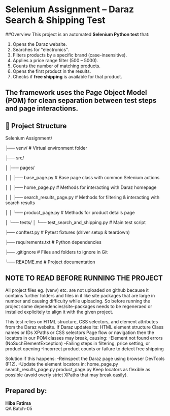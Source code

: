 # Selenium Assignment – Daraz Search & Shipping Test

##Overview
This project is an automated **Selenium Python test** that:
1. Opens the Daraz website.
2. Searches for "electronics".
3. Filters products by a specific brand (case-insensitive).
4. Applies a price range filter (500 – 5000).
5. Counts the number of matching products.
6. Opens the first product in the results.
7. Checks if **free shipping** is available for that product.

The framework uses the **Page Object Model (POM)** for clean separation between test steps and page interactions.
---
## 📂 Project Structure
Selenium Assignment/

├── venv/                              # Virtual environment folder

├── src/

│   ├── pages/

│   │   ├── base_page.py               # Base page class with common Selenium actions

│   │   ├── home_page.py               # Methods for interacting with Daraz homepage

│   │   ├── search_results_page.py     # Methods for filtering & interacting with search results

│   │   └── product_page.py            # Methods for product details page

│   └── tests/
│       └── test_search_and_shipping.py # Main test script

├── conftest.py                        # Pytest fixtures (driver setup & teardown)

├── requirements.txt                   # Python dependencies

├── .gitignore                         # Files and folders to ignore in Git

└── README.md                          # Project documentation


## NOTE TO READ BEFORE RUNNING THE PROJECT
All project files eg. (venv) etc. are not uploaded on github because it contains further folders and files in it like site packages that are large in number and causing difficulty while uploading.
So before running the project some dependencies/site-packages needs to be regeneraed or installed explicitely to align it with the given project.

This test relies on HTML structure, CSS selectors, and element attributes from the Daraz website.
If Daraz updates its:
HTML element structure
Class names or IDs
XPaths or CSS selectors
Page flow or navigation
then the locators in our POM classes may break, causing:
-Element not found errors (NoSuchElementException)
-Failing steps in filtering, price setting, or product opening
-Incorrect product counts or failure to detect free shipping

Solution if this happens:
-Reinspect the Daraz page using browser DevTools (F12).
-Update the element locators in:
  home_page.py
  search_results_page.py
  product_page.py
Keep locators as flexible as possible (avoid overly strict XPaths that may break easily).

## Prepared by:
**Hiba Fatima**  
QA Batch-05
